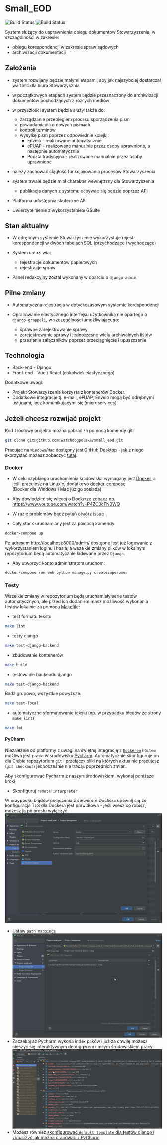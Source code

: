 # Small_EOD
![Build Status](https://github.com/watchdogpolska/small_eod/workflows/Django%20application/badge.svg?branch=dev) ![Build Status](https://github.com/watchdogpolska/small_eod/workflows/YAML%20files/badge.svg?branch=dev)

System służący do usprawnienia obiegu dokumentów Stowarzyszenia, w szczególności w zakresie:

* obiegu korespondencji w zakresie spraw sądowych
* archiwizacji dokumentacji

## Założenia

* system rozwijany będzie małymi etapami, aby jak najszybciej dostarczał wartość dla biura Stowarzysznia
* w początkowych etapach system będzie przeznaczony do archiwizacji dokumentów pochodzących z różnych mediów
* w przyszłości system będzie służył także do:

    * zarządzanie przebiegiem procesu sporządzenia pism
    * powiadamiania o nowych pismach
    * kontroli terminów
    * wysyłkę pism poprzez odpowiednie kolejki:
        * Envelo - realizowane automatycznie
        * ePUAP - realizowane manualnie przez osoby uprawnione, a następnie automatycznie
        * Poczta tradycyjna - realizowane manualnie przez osoby uprawnione

* należy zachować ciągłość funkcjonowania procesów Stowarzyszenia
* system trwale będzie miał charakter wewnętrzny dla Stowarzyszenia
    * publikacja danych z systemu odbywać się będzie poprzez API
* Platforma udostępnia skuteczne API
* Uwierzytelnienie z wykorzystaniem GSuite

## Stan aktualny

* W odrębnym systemie Stowarzyszenie wykorzystuje rejestr korespondencji w dwóch tabelach SQL (przychodzące i wychodzące)

* System umożliwia:

    * rejestracje dokumentów papierowych
    * rejestracje spraw
    
* Panel redakcyjny został wykonany w oparciu o ```django-admin```.

## Pilne zmiany

* Automatyczna rejestracja w dotychczasowym systemie korespondencji
* Opracowanie elastycznego interfejsu użytkownika nie opartego o ```django-grappeli```, w szczególności umożliwiającego:

    * sprawne zarejestrowanie sprawy
    * zarejestrowanie sprawy i jednoczesne wielu archiwalnych listów
    * przesłanie załączników poprzez przeciągnięcie i upuszczenie

 
## Technologia

* Back-end - Django
* Front-end - Vue / React (cokolwiek elastycznego)

Dodatkowe uwagi:

* Projekt Stowarzyszenia korzysta z kontenerów Docker.
* Dodatkowe integracje tj. e-mail, ePUAP, Envelo mogą być odrębnymi usługami, lecz komunikującymi się (microservices)

## Jeżeli chcesz rozwijać projekt

Kod źródłowy projektu można pobrać za pomocą komendy git:
```bash
git clone git@github.com:watchdogpolska/small_eod.git
```
Pracująć na `Windows`/`Mac` dostępny jest [GitHub Desktop](https://desktop.github.com/) - jak z niego skorzystać możesz zobaczyć [tutaj]((/docs/images/githubdesktop.gif)).

### Docker
* W celu szybkiego uruchomienia środowiska wymagany jest [Docker](https://docs.docker.com/install/), a jeśli pracujesz na Linuxie, dodatkowo [docker-compose](https://docs.docker.com/compose/install/). <br>(Docker dla Windows i Mac już go posiada)
* Aby dowiedzieć się więcej o Dockerze zobacz np. https://www.youtube.com/watch?v=P4ZC3cFN0WQ
* W razie problemów bądź pytań otwórz [issue](https://github.com/watchdogpolska/small_eod/issues)

* Cały stack uruchamiany jest za pomocą komendy:
```bash
docker-compose up
```
Po adresem [http://localhost:8000/admin/](http://localhost:8000/admin/) dostępne jest już logowanie z wykorzystaniem loginu i hasła, a wszelkie zmiany plików w lokalnym repozytorium będą automatycznie ładowane przez `Django`.

* Aby utworzyć konto administratora uruchom:
```bash
docker-compose run web python manage.py createsuperuser
```

### Testy
Wszelkie zmiany w repozytorium będą uruchamiały serie testów automatycznych, ale przed ich dodaniem masz możliwość wykonania testów lokalnie za pomocą [Makefile](https://en.wikipedia.org/wiki/Makefile):
* test formatu tekstu
```bash
make lint
```
* testy django
```bash
make test-django-backend
```
* zbudowanie kontenerów
```bash
make build
```
* testowanie backendu django
```bash
make test-django-backend
```

Badź grupowo, wszystkie powyższe:
```bash
make test-local
```

* automatyczne sformatowanie tekstu (np. w przypadku błędów ze strony `make lint`)
```bash
make fmt
```

#### PyCharm
Niezależnie od platformy z uwagi na świętną integrację z [`Dockerem`](https://docs.docker.com/install/) i `Gitem` możliwa jest praca w środowisku [Pycharm](https://www.jetbrains.com/help/pycharm/installation-guide.html#). Automatycznie skonfiguruje on dla Ciebie repozytorium `git` i przełączy pliki na których aktualnie pracujesz (`git checkout`) jednocześnie nie tracąc poprzednich zmian.
 
 Aby skonfigurować Pycharm z naszym środowiskiem, wykonaj poniższe kroki
* Skonfiguruj `remote interpreter` 

W przypadku błędów połączenia z serwerem Dockera upewnij się że konfiguracja TLS dla Dockera jest prawidłowa - jeśli wiesz co robisz, możesz ją po prostu wyłączyć.
![interpreter](./docs/images/interpreter.png)

* Ustaw `path mappings`
![interpreter2](./docs/images/interpreter2.png)
* Zaczekaj aż Pycharm wykona index plików i już za chwilę możesz cieszyć się interaktywnym debuggerem i miłym środowiskiem pracy.
![interpreter2](./docs/images/debugger.png)
* Możesz również [skonfigurować `default template` dla testów django i zobaczyć jak można pracować z PyCharm](./docs/images/workflow.gif)
